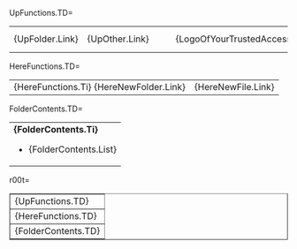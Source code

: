 UpFunctions.TD=<table><tr><td>{UpFolder.Link}</td><td>{UpOther.Link}</td><td>     </td><td>{LogoOfYourTrustedAccessProvider.Link}</td></tr></table>

HereFunctions.TD=<table><tr><td>{HereFunctions.Ti} {HereNewFolder.Link}</td><td>{HereNewFile.Link}</td></tr></table>

FolderContents.TD=<table><tr><td><b>{FolderContents.Ti}</b><ul><li>{FolderContents.List}</li></ul></td></tr></table>

r00t=<table border=1><tr><td>{UpFunctions.TD}</td></tr><tr><td>{HereFunctions.TD}</td></tr><tr><td>{FolderContents.TD}</td></tr></table>